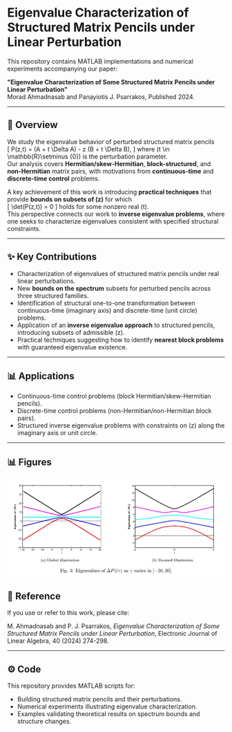 # Eigenvalue Characterization of Structured Matrix Pencils under Linear Perturbation

This repository contains MATLAB implementations and numerical experiments accompanying our paper:

**"Eigenvalue Characterization of Some Structured Matrix Pencils under Linear Perturbation"**  
Morad Ahmadnasab and Panayiotis J. Psarrakos, Published 2024.  

---

## 🔎 Overview
We study the eigenvalue behavior of perturbed structured matrix pencils  
\[
P(z,t) = (A + t \Delta A) - z (B + t \Delta B),
\]
where \(t \in \mathbb{R}\setminus \{0\}\) is the perturbation parameter.  
Our analysis covers **Hermitian/skew-Hermitian**, **block-structured**, and **non-Hermitian** matrix pairs, with motivations from **continuous-time** and **discrete-time control** problems.  

A key achievement of this work is introducing **practical techniques** that provide **bounds on subsets of \(z\)** for which  
\[
\det(P(z,t)) = 0
\]
holds for some nonzero real \(t\).  
This perspective connects our work to **inverse eigenvalue problems**, where one seeks to characterize eigenvalues consistent with specified structural constraints.

---

## ✨ Key Contributions
- Characterization of eigenvalues of structured matrix pencils under real linear perturbations.  
- New **bounds on the spectrum** subsets for perturbed pencils across three structured families.  
- Identification of structural one-to-one transformation between continuous-time (imaginary axis) and discrete-time (unit circle) problems.  
- Application of an **inverse eigenvalue approach** to structured pencils, introducing subsets of admissible \(z\).  
- Practical techniques suggesting how to identify **nearest block problems** with guaranteed eigenvalue existence.  

---

## 📊 Applications
- Continuous-time control problems (block Hermitian/skew-Hermitian pencils).  
- Discrete-time control problems (non-Hermitian/non-Hermitian block pairs).  
- Structured inverse eigenvalue problems with constraints on \(z\) along the imaginary axis or unit circle.  

---

## 📊 Figures
<p align="center">
  <img src="figures/fig1.png" width="800" alt="Interval of \gamma which results in positive real $t$.">
</p>


## 📄 Reference
If you use or refer to this work, please cite:  

M. Ahmadnasab and P. J. Psarrakos, *Eigenvalue Characterization of Some Structured Matrix Pencils under Linear Perturbation*, Electronic Journal of Linear Algebra, 40 (2024) 274-298.  

---

## ⚙️ Code
This repository provides MATLAB scripts for:  
- Building structured matrix pencils and their perturbations.  
- Numerical experiments illustrating eigenvalue characterization.  
- Examples validating theoretical results on spectrum bounds and structure changes.  
